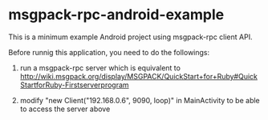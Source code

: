 msgpack-rpc-android-example
===========================

This is a minimum example Android project using msgpack-rpc client API.

Before runnig this application, you need to do the followings:

1. run a msgpack-rpc server which is equivalent to http://wiki.msgpack.org/display/MSGPACK/QuickStart+for+Ruby#QuickStartforRuby-Firstserverprogram

1. modify "new Client("192.168.0.6", 9090, loop)" in MainActivity to be able to access the server above

